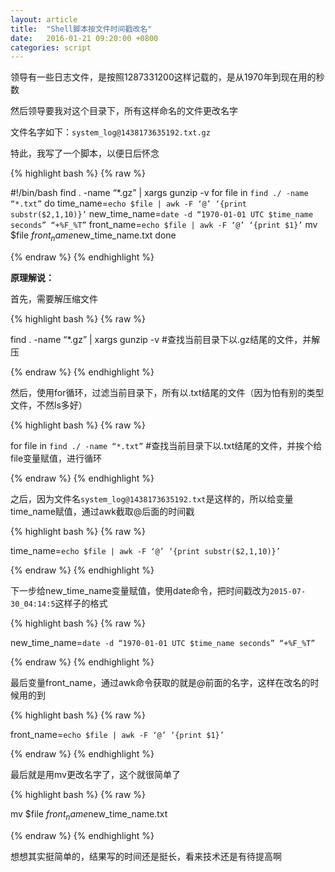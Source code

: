 ```yaml
---
layout: article
title:  "Shell脚本按文件时间戳改名"
date:   2016-01-21 09:20:00 +0800
categories: script
---
```


领导有一些日志文件，是按照1287331200这样记载的，是从1970年到现在用的秒数

然后领导要我对这个目录下，所有这样命名的文件更改名字

文件名字如下：`system_log@1438173635192.txt.gz`

特此，我写了一个脚本，以便日后怀念

{% highlight bash %}
{% raw %}

#!/bin/bash
find . -name “*.gz” | xargs gunzip -v
for file in `find ./ -name “*.txt”`
do
    time_name=`echo $file | awk -F ‘@’ ‘{print substr($2,1,10)}’`
    new_time_name=`date -d “1970-01-01 UTC $time_name seconds” “+%F_%T”`
    front_name=`echo $file | awk -F ‘@’ ‘{print $1}’`
    mv $file  $front_name$new_time_name.txt
done

{% endraw %}
{% endhighlight %}

**原理解说：**

首先，需要解压缩文件

{% highlight bash %}
{% raw %}

find . -name “*.gz” | xargs gunzip -v
#查找当前目录下以.gz结尾的文件，并解压

{% endraw %}
{% endhighlight %}

然后，使用for循环，过滤当前目录下，所有以.txt结尾的文件（因为怕有别的类型文件，不然ls多好）

{% highlight bash %}
{% raw %}

for file in `find ./ -name “*.txt”`
#查找当前目录下以.txt结尾的文件，并挨个给file变量赋值，进行循环

{% endraw %}
{% endhighlight %}

之后，因为文件名`system_log@1438173635192.txt`是这样的，所以给变量time_name赋值，通过awk截取@后面的时间戳

{% highlight bash %}
{% raw %}

time_name=`echo $file | awk -F ‘@’ ‘{print substr($2,1,10)}’`

{% endraw %}
{% endhighlight %}

下一步给new_time_name变量赋值，使用date命令，把时间戳改为`2015-07-30_04:14:5`这样子的格式

{% highlight bash %}
{% raw %}

new_time_name=`date -d “1970-01-01 UTC $time_name seconds” “+%F_%T”`

{% endraw %}
{% endhighlight %}

最后变量front_name，通过awk命令获取的就是@前面的名字，这样在改名的时候用的到

{% highlight bash %}
{% raw %}

front_name=`echo $file | awk -F ‘@’ ‘{print $1}’`

{% endraw %}
{% endhighlight %}

最后就是用mv更改名字了，这个就很简单了

{% highlight bash %}
{% raw %}

mv $file  $front_name$new_time_name.txt

{% endraw %}
{% endhighlight %}

想想其实挺简单的，结果写的时间还是挺长，看来技术还是有待提高啊